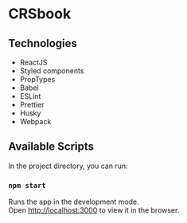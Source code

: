 # CRSbook

## Technologies

- ReactJS
- Styled components
- PropTypes
- Babel
- ESLint
- Prettier
- Husky
- Webpack

## Available Scripts

In the project directory, you can run:

### `npm start`

Runs the app in the development mode.<br />
Open [http://localhost:3000](http://localhost:3000) to view it in the browser.
